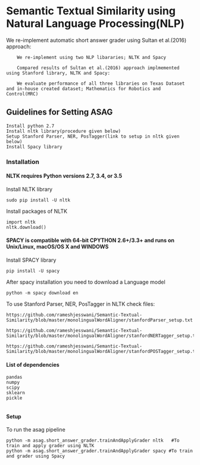 # Semantic Textual Similarity using Natural Language Processing(NLP)

We re-implement automatic short answer grader using Sultan et al.(2016) approach:

        We re-implement using two NLP libararies; NLTK and Spacy
        
        Compared results of Sultan et al.(2016) approach implmemented using Stanford library, NLTK and Spacy:

        We evaluate performance of all three libraries on Texas Dataset and in-house created dataset; Mathematics for Robotics and Control(MRC)

## Guidelines for Setting ASAG

```
Install python 2.7 
Install nltk library(procedure given below)
Setup Stanford Parser, NER, PosTagger(link to setup in nltk given below)
Install Spacy library
```
### Installation

#### NLTK requires Python versions 2.7, 3.4, or 3.5

Install NLTK library

```
sudo pip install -U nltk
```

Install packages of NLTK

```
import nltk
nltk.download()
```

#### SPACY is compatible with 64-bit CPYTHON 2.6+/3.3+ and runs on Unix/Linux, macOS/OS X and WINDOWS

Install SPACY library

```
pip install -U spacy
```

After spacy installation you need to download a Language  model

```
python -m spacy download en
```

To use Stanford Parser, NER, PosTagger in NLTK check files:

```
https://github.com/rameshjesswani/Semantic-Textual-Similarity/blob/master/monolingualWordAligner/stanfordParser_setup.txt

https://github.com/rameshjesswani/Semantic-Textual-Similarity/blob/master/monolingualWordAligner/stanfordNERTagger_setup.txt

https://github.com/rameshjesswani/Semantic-Textual-Similarity/blob/master/monolingualWordAligner/stanfordPOSTagger_setup.txt

```

#### List of dependencies

```
pandas
numpy
scipy
sklearn
pickle


```

#### Setup

To run the asag pipeline
```
python -m asag.short_answer_grader.trainAndApplyGrader nltk   #To train and apply grader using NLTK
python -m asag.short_answer_grader.trainAndApplyGrader spacy #To train and grader using Spacy
```

